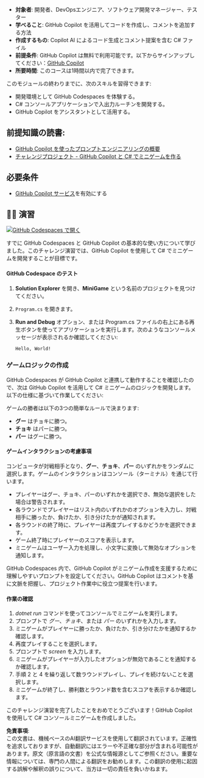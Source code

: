 - **対象者**: 開発者、DevOpsエンジニア、ソフトウェア開発マネージャー、テスター
- **学べること**: GitHub Copilot を活用してコードを作成し、コメントを追加する方法
- **作成するもの**: Copilot AI によるコード生成とコメント提案を含む C# ファイル
- **前提条件**: GitHub Copilot は無料で利用可能です。以下からサインアップしてください：[GitHub Copilot](https://gh.io/copilot)
- **所要時間**: このコースは1時間以内で完了できます。

このモジュールの終わりまでに、次のスキルを習得できます:

- 開発環境として GitHub Codespaces を体験する。
- C# コンソールアプリケーションで入出力ルーチンを開発する。
- GitHub Copilot をアシスタントとして活用する。

## 前提知識の読書:
- [GitHub Copilot を使ったプロンプトエンジニアリングの概要](https://learn.microsoft.com/training/modules/introduction-prompt-engineering-with-github-copilot/)
- [チャレンジプロジェクト - GitHub Copilot と C# でミニゲームを作る](https://learn.microsoft.com/training/modules/challenge-project-create-mini-game-with-copilot-dotnet/)

## 必要条件

- [GitHub Copilot サービス](https://github.com/github-copilot/signup)を有効にする

## 💪🏽 演習

[![GitHub Codespaces で開く](https://github.com/codespaces/badge.svg)](https://codespaces.new/microsoft/mastering-github-copilot-for-dotnet-csharp-developers?devcontainer_path=.devcontainer%2Fmini-game%2Fdevcontainer.json)

すでに GitHub Codespaces と GitHub Copilot の基本的な使い方について学びました。このチャレンジ演習では、GitHub Copilot を使用して C# でミニゲームを開発することが目標です。

#### GitHub Codespace のテスト

1. **Solution Explorer** を開き、**MiniGame** という名前のプロジェクトを見つけてください。
1. `Program.cs` を開きます。

1. **Run and Debug** オプション、または Program.cs ファイルの右上にある再生ボタンを使ってアプリケーションを実行します。次のようなコンソールメッセージが表示されるか確認してください:

   ```bash
   Hello, World!
   ```

### ゲームロジックの作成

GitHub Codespaces が GitHub Copilot と連携して動作することを確認したので、次は GitHub Copilot を活用して C# ミニゲームのロジックを開発します。以下の仕様に基づいて作業してください:

ゲームの勝者は以下の3つの簡単なルールで決まります:

- **グー** はチョキに勝つ。
- **チョキ** はパーに勝つ。
- **パー** はグーに勝つ。

#### ゲームインタラクションの考慮事項

コンピュータが対戦相手となり、**グー**、**チョキ**、**パー** のいずれかをランダムに選択します。ゲームのインタラクションはコンソール（ターミナル）を通じて行います。

- プレイヤーはグー、チョキ、パーのいずれかを選択でき、無効な選択をした場合は警告されます。
- 各ラウンドでプレイヤーはリスト内のいずれかのオプションを入力し、対戦相手に勝ったか、負けたか、引き分けたかが通知されます。
- 各ラウンドの終了時に、プレイヤーは再度プレイするかどうかを選択できます。
- ゲーム終了時にプレイヤーのスコアを表示します。
- ミニゲームはユーザー入力を処理し、小文字に変換して無効なオプションを通知します。

GitHub Codespaces 内で、GitHub Copilot がミニゲーム作成を支援するために理解しやすいプロンプトを設定してください。GitHub Copilot はコメントを基に文脈を把握し、プロジェクト作業中に役立つ提案を行います。

#### 作業の確認

1. *dotnet run* コマンドを使ってコンソールでミニゲームを実行します。
2. プロンプトで *グー*、*チョキ*、または *パー* のいずれかを入力します。
3. ミニゲームがプレイヤーに勝ったか、負けたか、引き分けたかを通知するか確認します。
4. 再度プレイすることを選択します。
5. プロンプトで *screen* を入力します。
6. ミニゲームがプレイヤーが入力したオプションが無効であることを通知するか確認します。
7. 手順 2 と 4 を繰り返して数ラウンドプレイし、プレイを続けないことを選択します。
8. ミニゲームが終了し、勝利数とラウンド数を含むスコアを表示するか確認します。

このチャレンジ演習を完了したことをおめでとうございます！GitHub Copilot を使用して C# コンソールミニゲームを作成しました。

**免責事項**:  
この文書は、機械ベースのAI翻訳サービスを使用して翻訳されています。正確性を追求しておりますが、自動翻訳にはエラーや不正確な部分が含まれる可能性があります。原文（原言語の文書）を公式な情報源としてご参照ください。重要な情報については、専門の人間による翻訳をお勧めします。この翻訳の使用に起因する誤解や解釈の誤りについて、当方は一切の責任を負いかねます。